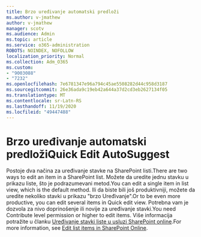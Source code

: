 ```yaml
---
title: Brzo uređivanje automatski predloži
ms.author: v-jmathew
author: v-jmathew
manager: scotv
ms.audience: Admin
ms.topic: article
ms.service: o365-administration
ROBOTS: NOINDEX, NOFOLLOW
localization_priority: Normal
ms.collection: Adm_O365
ms.custom:
- "9003088"
- "7232"
ms.openlocfilehash: 7e6781347e96a794c45ae5508282d44c958d3187
ms.sourcegitcommit: 26e36ada9c19eb42a644a37d2cd3eb2627134f05
ms.translationtype: MT
ms.contentlocale: sr-Latn-RS
ms.lasthandoff: 11/19/2020
ms.locfileid: "49447488"
---
```

# <a name="quick-edit-autosuggest"></a><span data-ttu-id="30d01-102">Brzo uređivanje automatski predloži</span><span class="sxs-lookup"><span data-stu-id="30d01-102">Quick Edit AutoSuggest</span></span>

<span data-ttu-id="30d01-103">Postoje dva načina za uređivanje stavke na SharePoint listi.</span><span class="sxs-lookup"><span data-stu-id="30d01-103">There are two ways to edit an item in a SharePoint list.</span></span> <span data-ttu-id="30d01-104">Možete da uredite jednu stavku u prikazu liste, što je podrazumevani metod.</span><span class="sxs-lookup"><span data-stu-id="30d01-104">You can edit a single item in list view, which is the default method.</span></span> <span data-ttu-id="30d01-105">Ili da biste bili još produktivniji, možete da uredite nekoliko stavki u prikazu "brzo Uređivanje".</span><span class="sxs-lookup"><span data-stu-id="30d01-105">Or to be even more productive, you can edit several items in Quick edit view.</span></span> <span data-ttu-id="30d01-106">Potrebna vam je dozvola za nivo doprinošenje ili novije za uređivanje stavki.</span><span class="sxs-lookup"><span data-stu-id="30d01-106">You need Contribute level permission or higher to edit items.</span></span> <span data-ttu-id="30d01-107">Više informacija potražite u članku [Uređivanje stavki liste u usluzi SharePoint online](https://support.microsoft.com/office/dac1a1c3-a80b-4082-ba57-715cf613d0f7).</span><span class="sxs-lookup"><span data-stu-id="30d01-107">For more information, see [Edit list items in SharePoint Online](https://support.microsoft.com/office/dac1a1c3-a80b-4082-ba57-715cf613d0f7).</span></span>
